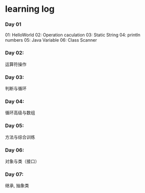 # learning log 
### Day 01  
  01: HelloWorld 
  02: Operation caculation 
  03: Static String 
  04: println numbers 
  05: Java Variable 
  06: Class Scanner 
### Day 02:
运算符操作 
### Day 03: 
判断与循环 
### Day 04: 
循环高级与数组 
### Day 05:
方法与综合训练
### Day 06: 
对象与类（接口） 
### Day 07: 
继承, 抽象类
